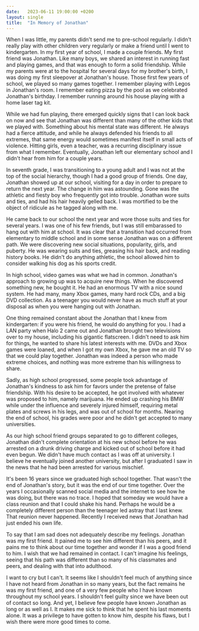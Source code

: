 ```yaml
---
date:   2023-06-11 19:00:00 +0200
layout: single
title:  "In Memory of Jonathan"
---
```

When I was little, my parents didn't send me to pre-school regularly. I didn't really play with other children very regularly or make a friend until I went to kindergarten. In my first year of school, I made a couple friends. My first friend was Jonathan. Like many boys, we shared an interest in running fast and playing games, and that was enough to form a solid friendship. While my parents were at to the hospital for several days for my brother's birth, I was doing my first sleepover at Jonathan's house. Those first few years of school, we played so many games together. I remember playing with Legos in Jonathan's room. I remember eating pizza by the pool as we celebrated Jonathan's birthday. I remember running around his house playing with a home laser tag kit.

While we had fun playing, there emerged quickly signs that I can look back on now and see that Jonathan was different than many of the other kids that we played with. Something about his mental state was different. He always had a fierce attitude, and while he always defended his friends to all extremes, that same energy would sometimes manifest itself in small acts of violence. Hitting girls, even a teacher, was a recurring disciplinary issue from what I remember. Eventually, Jonathan left our elementary school and I didn't hear from him for a couple years.

In seventh grade, I was transitioning to a young adult and I was not at the top of the social hierarchy, though I had a good group of friends. One day, Jonathan showed up at our school, visiting for a day in order to prepare to return the next year. The change in him was astounding. Gone was the athletic and fiesty boy who frequently got into trouble. Jonathan wore suits and ties, and had his hair heavily gelled back. I was mortified to be the object of ridicule as he tagged along with me.

He came back to our school the next year and wore those suits and ties for several years. I was one of his few friends, but I was still embarassed to hang out with him at school. It was clear that a transition had occurred from elementary to middle school and in some sense Jonathan was on a different path. We were discovering new social situations, popularity, girls, and puberty. He was wearing suits and ties, greasing his hair back, and reading history books. He didn't do anything athletic, the school allowed him to consider walking his dog as his sports credit.

In high school, video games was what we had in common. Jonathan's approach to growing up was to acquire new things. When he discovered something new, he bought it. He had an enormous TV with a nice sound system. He had many, many Xbox games, many hard rock CDs, and a big DVD collection. As a teenager you would never have as much stuff at your disposal as when you were hanging out with Jonathan.

One thing remained constant about the Jonathan that I knew from kindergarten: if you were his friend, he would do anything for you. I had a LAN party when Halo 2 came out and Jonathan brought two televisions over to my house, including his gigantic flatscreen. I didn't need to ask him for things, he wanted to share his latest interests with me. DVDs and Xbox games were loaned, and when I got my own Xbox, he gave me an old TV so that we could play together. Jonathan was indeed a person who made extreme choices, and nothing was more extreme than his willingness to share.

Sadly, as high school progressed, some people took advantage of Jonathan's kindness to ask him for favors under the pretense of false friendship. With his desire to be accepted, he got involved with whatever was proposed to him, namely marijuana. He ended up crashing his BMW while under the influence and severely injured himself, requiring metal plates and screws in his legs, and was out of school for months. Nearing the end of school, his grades were poor and he didn't get accepted to many universities.

As our high school friend groups separated to go to different colleges, Jonathan didn't complete orientation at his new school before he was arrested on a drunk driving charge and kicked out of school before it had even begun. We didn't have much contact as I was off at university. I believe he eventually joined another university, but after I graduated I saw in the news that he had been arrested for various mischief.

It's been 16 years since we graduated high school together. That wasn't the end of Jonathan's story, but it was the end of our time together. Over the years I occasionally scanned social media and the internet to see how he was doing, but there was no trace. I hoped that someday we would have a class reunion and that I could shake his hand. Perhaps he would be a completely different person than the teenager led astray that I last knew. That reunion never happened. Recently I received news that Jonathan had just ended his own life.

To say that I am sad does not adequately describe my feelings. Jonathan was my first friend. It pained me to see him different than his peers, and it pains me to think about our time together and wonder if I was a good friend to him. I wish that we had remained in contact. I can't imagine his feelings, seeing that his path was different than so many of his classmates and peers, and dealing with that into adulthood.

I want to cry but I can't. It seems like I shouldn't feel much of anything since I have not heard from Jonathan in so many years, but the fact remains he was my first friend, and one of a very few people who I have known throughout my school years. I shouldn't feel guilty since we have been out of contact so long. And yet, I believe few people have known Jonathan as long or as well as I. It makes me sick to think that he spent his last moments alone. It was a privilege to have gotten to know him, despite his flaws, but I wish there were more good times to come.